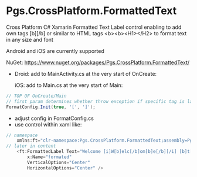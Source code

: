# Pgs.CrossPlatform.FormattedText
Cross Platform C# Xamarin Formatted Text Label control enabling to add own tags [b][/b] or similar to HTML tags &lt;b>&lt;b>&lt;H1>&lt;/H2>  to format text in any size and font

Android and iOS are currently supported

NuGet:
https://www.nuget.org/packages/Pgs.CrossPlatform.FormattedText/

  * Droid: add to MainActivity.cs at the very start of OnCreate:
  
    iOS: add to Main.cs at the very start of Main:
```C#
// TOP OF OnCreate/Main
// first param determines whether throw exception if specific tag is lacking
FormatConfig.Init(true, '[', ']'); 
```
  * adjust config in FormatConfig.cs
  * use control within xaml like:
```C#
// namespace
    xmlns:ft="clr-namespace:Pgs.CrossPlatform.FormattedText;assembly=Pgs.CrossPlatform.FormattedText" 
// later in content
    <ft:FormattedLabel Text="Welcome [i]W[b]elc[/b]om[b]e[/b][/i] [b]t[i]o[/i][/b] [b][i]Xama[/i]rin[/b] [b][i]Forms[/i][/b]!"
        x:Name="formated"
        VerticalOptions="Center"
        HorizontalOptions="Center" />
```  

